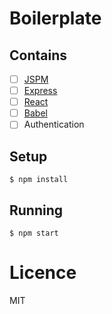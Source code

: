 # Boilerplate

## Contains

- [ ] [JSPM](http://jspm.io/)
- [ ] [Express](http://expressjs.com/)
- [ ] [React](https://facebook.github.io/react/)
- [ ] [Babel](https://babeljs.io/)
- [ ] Authentication

## Setup

```
$ npm install
```

## Running

```
$ npm start
```

# Licence

MIT
